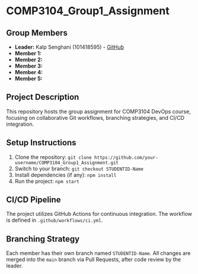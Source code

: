 # COMP3104_Group1_Assignment

## Group Members
- **Leader:** Kalp Senghani (101418595) - [GitHub](https://github.com/kalpsenghani/COMP3104_Group12_Assignment)
- **Member 1:**
- **Member 2:**
- **Member 3:**
- **Member 4:**
- **Member 5:**

## Project Description
This repository hosts the group assignment for COMP3104 DevOps course, focusing on collaborative Git workflows, branching strategies, and CI/CD integration.

## Setup Instructions
1. Clone the repository: `git clone https://github.com/your-username/COMP3104_Group1_Assignment.git`
2. Switch to your branch: `git checkout STUDENTID-Name`
3. Install dependencies (if any): `npm install`
4. Run the project: `npm start`

## CI/CD Pipeline
The project utilizes GitHub Actions for continuous integration. The workflow is defined in `.github/workflows/ci.yml`.

## Branching Strategy
Each member has their own branch named `STUDENTID-Name`. All changes are merged into the `main` branch via Pull Requests, after code review by the leader.
